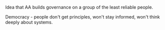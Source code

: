Idea that AA builds governance on a group of the least reliable people.

Democracy - people don't get principles, won't stay informed, won't think deeply about systems.
